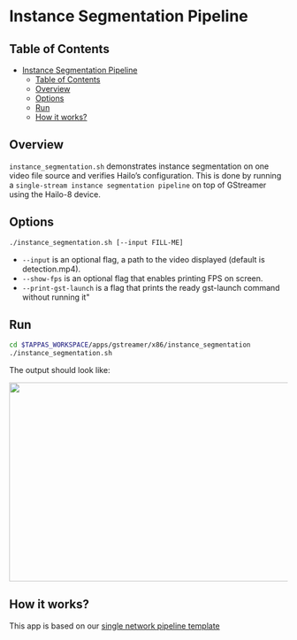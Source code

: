 # Instance Segmentation Pipeline

## Table of Contents

- [Instance Segmentation Pipeline](#instance-segmentation-pipeline)
  - [Table of Contents](#table-of-contents)
  - [Overview](#overview)
  - [Options](#options)
  - [Run](#run)
  - [How it works?](#how-it-works)

## Overview

`instance_segmentation.sh` demonstrates instance segmentation on one video file source and verifies Hailo’s configuration.
 This is done by running a `single-stream instance segmentation pipeline` on top of GStreamer using the Hailo-8 device.

## Options

```sh
./instance_segmentation.sh [--input FILL-ME]
```

- `--input` is an optional flag, a path to the video displayed (default is detection.mp4).
- `--show-fps`  is an optional flag that enables printing FPS on screen.
- `--print-gst-launch` is a flag that prints the ready gst-launch command without running it"

## Run

```sh
cd $TAPPAS_WORKSPACE/apps/gstreamer/x86/instance_segmentation
./instance_segmentation.sh
```

The output should look like:
<div align="center">
    <img src="readme_resources/instance_segmentation_run.gif" width="640px" height="360px"/>
</div>

## How it works?

This app is based on our [single network pipeline template](../../../../docs/pipelines/single_network.md)
